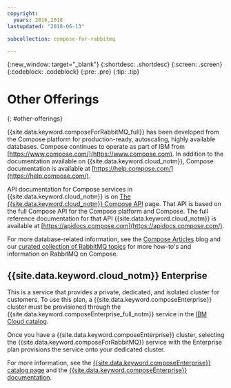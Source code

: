 ```yaml
---
copyright:
  years: 2016,2018
lastupdated: "2018-06-13"

subcollection: compose-for-rabbitmq

---
```


{:new_window: target="_blank"}
{:shortdesc: .shortdesc}
{:screen: .screen}
{:codeblock: .codeblock}
{:pre: .pre}
{:tip: .tip}

# Other Offerings
{: #other-offerings}

{{site.data.keyword.composeForRabbitMQ_full}} has been developed from the Compose platform for production-ready, autoscaling, highly available databases. Compose continues to operate as part of IBM from [https://www.compose.com/](https://www.compose.com). In addition to the documentation available on {{site.data.keyword.cloud_notm}}, Compose documentation is available at [https://help.compose.com/](https://help.compose.com/).

API documentation for Compose services in {{site.data.keyword.cloud_notm}} is on [The {{site.data.keyword.cloud_notm}} Compose API](https://www.compose.com/articles/the-ibm-cloud-compose-api/) page. That API is based on the full Compose API for the Compose platform and Compose. The full reference documentation for that API {{site.data.keyword.cloud_notm}} is available at [https://apidocs.compose.com](https://apidocs.compose.com/).

For more database-related information, see the [Compose Articles](https://www.compose.com/articles/) blog and our [curated collection of RabbitMQ topics](https://www.compose.com/articles/curated-collection-rabbitmq/) for more how-to's and information on RabbitMQ on Compose.

## {{site.data.keyword.cloud_notm}} Enterprise

This is a service that provides a private, dedicated, and isolated cluster for customers. To use this plan, a {{site.data.keyword.composeEnterprise}} cluster must be provisioned through the {{site.data.keyword.composeEnterprise_full_notm}} service in the [IBM Cloud catalog](https://{DomainName}/catalog/).

Once you have a {{site.data.keyword.composeEnterprise}} cluster, selecting the {{site.data.keyword.composeForRabbitMQ}} service with the Enterprise plan provisions the service onto your dedicated cluster. 

For more information, see the [{{site.data.keyword.composeEnterprise}} catalog page](https://{DomainName}/catalog/services/compose-enterprise) and the [{{site.data.keyword.composeEnterprise}} documentation](https://{DomainName}/docs/services/ComposeEnterprise/index.html#about-compose-enterprise).
